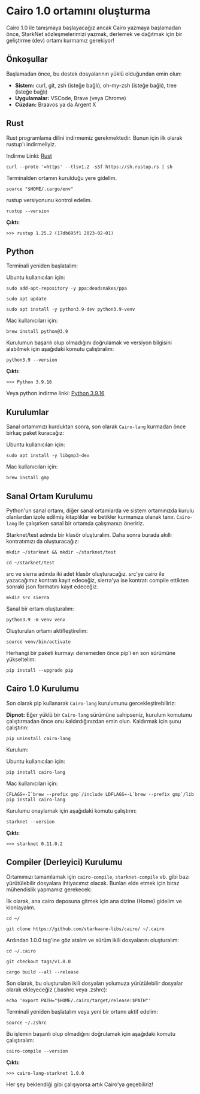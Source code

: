 # Cairo 1.0 ortamını oluşturma

 Cairo 1.0 ile tanışmaya başlayacağız ancak Cairo yazmaya başlamadan önce, StarkNet sözleşmelerimizi yazmak, derlemek ve dağıtmak için bir geliştirme (dev) ortamı kurmamız gerekiyor!

## Önkoşullar
Başlamadan önce, bu destek dosyalarının yüklü olduğundan emin olun:

- **Sistem:** curl, git, zsh (isteğe bağlı), oh-my-zsh (isteğe bağlı), tree (isteğe bağlı)
- **Uygulamalar:** VSCode, Brave (veya Chrome)
- **Cüzdan:** Braavos ya da Argent X

## Rust 
Rust programlama dilini indirmemiz gerekmektedir. Bunun için ilk olarak rustup'ı indirmeliyiz.

Indirme Linki: [Rust](https://www.rust-lang.org/tools/install)

```
curl --proto '=https' --tlsv1.2 -sSf https://sh.rustup.rs | sh
```

Terminalden ortamın kurulduğu yere gidelim.

```
source "$HOME/.cargo/env"
```

rustup versiyonunu kontrol edelim.

```
rustup --version
```

**Çıktı:**

```
>>> rustup 1.25.2 (17db695f1 2023-02-01)
```

## Python

Terminali yeniden başlatalım:

Ubuntu kullanıcıları için:

```
sudo add-apt-repository -y ppa:deadsnakes/ppa
```

```
sudo apt update
```

```
sudo apt install -y python3.9-dev python3.9-venv
```

Mac kullanıcıları için:

```
brew install python@3.9
```

Kurulumun başarılı olup olmadığını doğrulamak ve versiyon bilgisini alabilmek için aşağıdaki komutu çalıştıralım:

```
python3.9 --version
```

**Çıktı:**

```
>>> Python 3.9.16
```

Veya python indirme linki: [Python 3.9.16](https://www.python.org/downloads/release/python-3916/)

## Kurulumlar
Sanal ortamımızı kurduktan sonra, son olarak  `Cairo-lang` kurmadan önce birkaç paket kuracağız:

Ubuntu kullanıcıları için:

```
sudo apt install -y libgmp3-dev
```

Mac kullanıcıları için:

```
brew install gmp
```

## Sanal Ortam Kurulumu

Python'un sanal ortamı, diğer sanal ortamlarda ve sistem ortamınızda kurulu olanlardan izole edilmiş kitaplıklar ve betikler kurmanıza olanak tanır. `Cairo-lang` ile çalışırken sanal bir ortamda çalışmanızı öneririz.

Starknet/test adında bir klasör oluşturalım. Daha sonra burada akıllı kontratımızı da oluşturacağız:

```
mkdir ~/starknet && mkdir ~/starknet/test
```

```
cd ~/starknet/test
```

src ve sierra adında iki adet klasör oluşturacağız.
src'ye cairo ile yazacağımız kontratı kayıt edeceğiz, sierra'ya ise kontratı compile ettikten sonraki json formatını kayıt edeceğiz.

```
mkdir src sierra
```

Sanal bir ortam oluşturalım:

```
python3.9 -m venv venv
```

Oluşturulan ortamı aktifleştirelim:

```
source venv/bin/activate
```

Herhangi bir paketi kurmayı denemeden önce pip'i en son sürümüne yükseltelim:

```
pip install --upgrade pip
```

## Cairo 1.0 Kurulumu

Son olarak pip kullanarak `Cairo-lang` kurulumunu gercekleştirebiliriz:

**Dipnot:** Eğer yüklü bir `Cairo-lang` sürümüne sahipseniz, kurulum komutunu çalıştırmadan önce onu kaldırdığınızdan emin olun.
Kaldırmak için şunu çalıştırın:

```
pip uninstall cairo-lang
```

Kurulum:

Ubuntu kullanıcıları için:

```
pip install cairo-lang
```

Mac kullanıcıları için:

```
CFLAGS=-I`brew --prefix gmp`/include LDFLAGS=-L`brew --prefix gmp`/lib pip install cairo-lang
```

Kurulumu onaylamak için aşağıdaki komutu çalıştırın:

```
starknet --version
```

**Çıktı:**

```
>>> starknet 0.11.0.2
```

## Compiler (Derleyici) Kurulumu

Ortamımızı tamamlamak için `cairo-compile`, `starknet-compile` vb. gibi bazı yürütülebilir dosyalara ihtiyacımız olacak. Bunları elde etmek için biraz mühendislik yapmamız gerekecek:

İlk olarak, ana cairo deposuna gitmek için ana dizine (Home) gidelim ve klonlayalım.

```
cd ~/
```

```
git clone https://github.com/starkware-libs/cairo/ ~/.cairo
```

Ardından 1.0.0 tag'ine göz atalım ve sürüm ikili dosyalarını oluşturalım:

```
cd ~/.cairo
```

```
git checkout tags/v1.0.0
```

```
cargo build --all --release
```

Son olarak, bu oluşturulan ikili dosyaları yolumuza yürütülebilir dosyalar olarak ekleyeceğiz (.bashrc veya .zshrc):

```
echo 'export PATH="$HOME/.cairo/target/release:$PATH"'
```

Terminali yeniden başlatalım veya yeni bir ortamı aktif edelim:

```
source ~/.zshrc
```

Bu işlemin başarılı olup olmadığını doğrulamak için aşağıdaki komutu çalıştıralım:

```
cairo-compile --version
```

**Çıktı:**

```
>>> cairo-lang-starknet 1.0.0
```

Her şey beklendiği gibi çalışıyorsa artık Cairo'ya geçebiliriz!